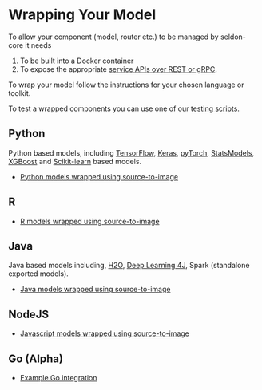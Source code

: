 # Wrapping Your Model

To allow your component (model, router etc.) to be managed by seldon-core it needs

1.  To be built into a Docker container
1.  To expose the appropriate [service APIs over REST or gRPC](../reference/internal-api.md).

To wrap your model follow the instructions for your chosen language or toolkit.

To test a wrapped components you can use one of our [testing scripts](../api-testing.md).

## Python

Python based models, including [TensorFlow](https://www.tensorflow.org/), [Keras](https://keras.io/), [pyTorch](http://pytorch.org/), [StatsModels](http://www.statsmodels.org/stable/index.html), [XGBoost](https://github.com/dmlc/xgboost) and [Scikit-learn](http://scikit-learn.org/stable/) based models.

- [Python models wrapped using source-to-image](./python.md)

## R

- [R models wrapped using source-to-image](r.md)

## Java

Java based models including, [H2O](https://www.h2o.ai/), [Deep Learning 4J](https://deeplearning4j.org/), Spark (standalone exported models).

- [Java models wrapped using source-to-image](java.md)

## NodeJS

- [Javascript models wrapped using source-to-image](nodejs.md)


## Go (Alpha)

- [Example Go integration](../../examples/wrappers/go/README.md)

